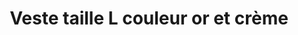 ---
layout: "product-page"
id: "569572325"
product_id: "569572325"
title: "Veste taille L couleur or et crème"
description: "95 % coton "
size: "L / 40 / 12"
brand: "kosmika"
label: "kosmika"
price_numeric: "50.0"
price_numeric_discounted: "50.0"
currency: "€"
user_updated_at_ts: "2020-08-09T18:55:52+02:00"
category: ""
isdiscounted: "False"
isnew: "True"
isbestseller: "False"
images: [ "https://images.vinted.net/thumbs/f800/01_0137b_DqDUkrwyy2HHDHqhV3bya74v.jpeg?1596992152-1d62c617025c3a6840eefcc1af8e641fd130d6e6", "https://images.vinted.net/thumbs/f800/01_02197_iTUfJN2dyjPZgB8uBPWvwjc8.jpeg?1596992153-4c22364eaa1f60001ea2fdb2ef8e306fa32f88f4", "https://images.vinted.net/thumbs/f800/01_00709_rrk1qgvE2D1T7rDyUcQX1TNi.jpeg?1596992153-3f7bab7a111408252ee813b2b9958b86dc08f4ae", "https://images.vinted.net/thumbs/f800/01_01129_SE5pxKiXuTGNLtrephFH5zEk.jpeg?1596992153-b7696aa0d918df5df6d55b4f40e3d2155c7c06db", "https://images.vinted.net/thumbs/f800/01_01889_HSTZtBRjhHtCMEVLEUr1Z2zg.jpeg?1596992153-41847403e9bea1a686e52ce37b19967962237857", "https://images.vinted.net/thumbs/f800/01_001ca_UGZUEty2qTHCwPzjdmjzQF7B.jpeg?1596992153-cefc011336c6857699462c4868025f00e2f58227" ]
---